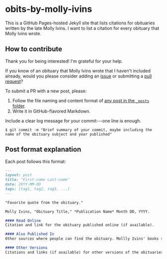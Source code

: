 # obits-by-molly-ivins

This is a GitHub Pages-hosted Jekyll site that lists citations for obituaries written by the late Molly Ivins. I want to list a citation for every obituary that Molly Ivins wrote.

## How to contribute
Thank you for being interested! I'm grateful for your help.

If you know of an obituary that Molly Ivins wrote that I haven't included already, would you please consider adding an [issue](https://github.com/hillaryfraley/obits-by-molly-ivins/issues) or submitting a [pull request](https://github.com/hillaryfraley/obits-by-molly-ivins/pulls)?

To submit a PR with a new post, please:
1. Follow the file naming and content format of [any post in the `_posts` folder](https://github.com/hillaryfraley/obits-by-molly-ivins/tree/gh-pages/_posts).
2. Write it in GitHub-flavored Markdown.

Include a clear log message for your commit---one line is enough.

`$ git commit -m "Brief summary of your commit, maybe including the name of the obituary subject and year published"`

## Post format explanation

Each post follows this format:

```markdown
---
layout: post
title: "First-name Last-name"
date: 20YY-MM-DD
tags: [tag1, tag2, tag3, ...]
---

"Favorite quote from the obituary."

Molly Ivins, "Obituary Title," *Publication Name* Month DD, YYYY.

#### Read Online
Citation and link for the obituary published online (if available).

#### Also Published In
Other sources where people can find the obituary. Mollly Ivins' books sometimes include obituaries she wrote.

#### Other Versions
Citations and links (if available) for other versions of the obituaries. Some of them were syndicated or republished.

```


